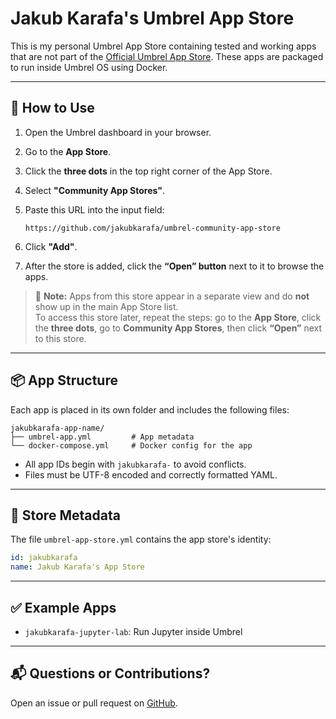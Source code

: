 # Jakub Karafa's Umbrel App Store

This is my personal Umbrel App Store containing tested and working apps that are not part of the [Official Umbrel App Store](https://github.com/getumbrel/umbrel-apps). These apps are packaged to run inside Umbrel OS using Docker.

---

## 🚀 How to Use

1. Open the Umbrel dashboard in your browser.
2. Go to the **App Store**.
3. Click the **three dots** in the top right corner of the App Store.
4. Select **"Community App Stores"**.
5. Paste this URL into the input field:

   ```
   https://github.com/jakubkarafa/umbrel-community-app-store
   ```

6. Click **"Add"**.
7. After the store is added, click the **“Open” button** next to it to browse the apps.

> 📌 **Note:** Apps from this store appear in a separate view and do **not** show up in the main App Store list.  
> To access this store later, repeat the steps: go to the **App Store**, click the **three dots**, go to **Community App Stores**, then click **“Open”** next to this store.

---

## 📦 App Structure

Each app is placed in its own folder and includes the following files:

```
jakubkarafa-app-name/
├── umbrel-app.yml         # App metadata
└── docker-compose.yml     # Docker config for the app
```

- All app IDs begin with `jakubkarafa-` to avoid conflicts.
- Files must be UTF-8 encoded and correctly formatted YAML.

---

## 🧱 Store Metadata

The file `umbrel-app-store.yml` contains the app store's identity:

```yaml
id: jakubkarafa
name: Jakub Karafa's App Store
```

---

## ✅ Example Apps

- `jakubkarafa-jupyter-lab`: Run Jupyter inside Umbrel

---

## 📬 Questions or Contributions?

Open an issue or pull request on [GitHub](https://github.com/jakubkarafa/umbrel-community-app-store).
